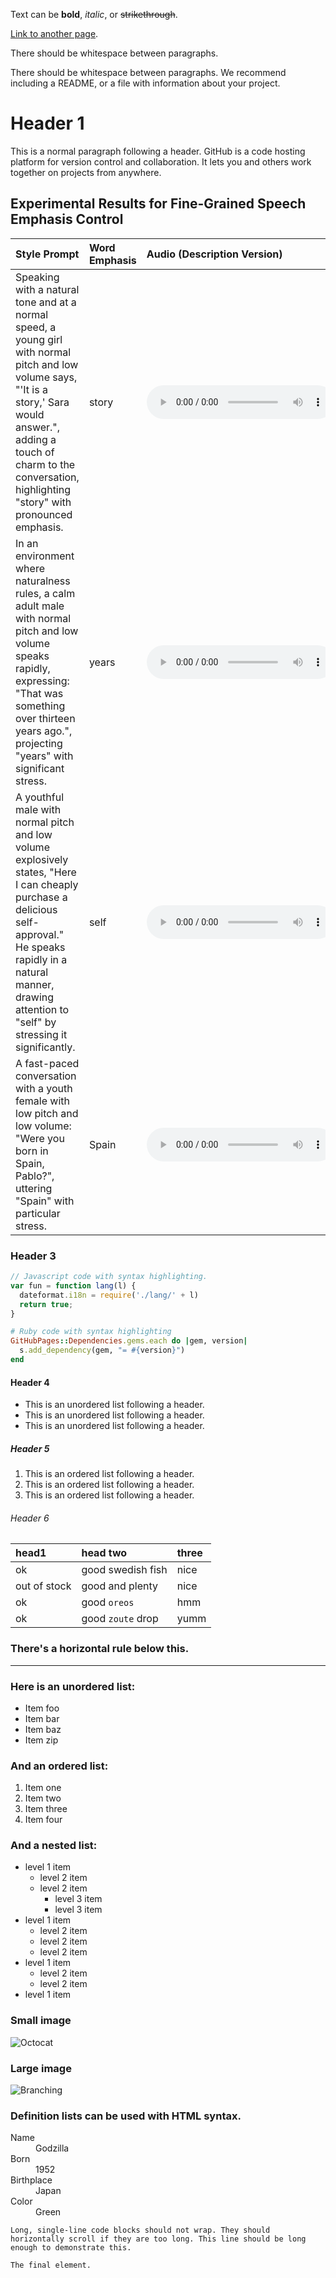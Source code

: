 
Text can be **bold**, _italic_, or ~~strikethrough~~.

[Link to another page](./another-page.html).

There should be whitespace between paragraphs.

There should be whitespace between paragraphs. We recommend including a README, or a file with information about your project.

# Header 1

This is a normal paragraph following a header. GitHub is a code hosting platform for version control and collaboration. It lets you and others work together on projects from anywhere.

## Experimental Results for Fine-Grained Speech Emphasis Control

| Style Prompt | Word Emphasis | Audio (Description Version) | Audio (Instruction Version) |
|:-------------|:------------- |:------------------|:------------------|
| Speaking with a natural tone and at a normal speed, a young girl with normal pitch and low volume says, "'It is a story,' Sara would answer.", adding a touch of charm to the conversation, highlighting "story" with pronounced emphasis. | story | <audio controls><source src="./userstudy/1/infer-vocos-0417.wav" type="audio/mpeg"></audio> | <audio controls><source src="./userstudy/1/0417.wav" type="audio/mpeg"></audio> |
| In an environment where naturalness rules, a calm adult male with normal pitch and low volume speaks rapidly, expressing: "That was something over thirteen years ago.", projecting "years" with significant stress. |years| <audio controls><source src="./userstudy/1/infer-vocos-0429.wav" type="audio/mpeg"></audio> | <audio controls><source src="./userstudy/1/0429.wav" type="audio/mpeg"></audio> |
| A youthful male with normal pitch and low volume explosively states, "Here I can cheaply purchase a delicious self-approval." He speaks rapidly in a natural manner, drawing attention to "self" by stressing it significantly. |self| <audio controls><source src="./userstudy/1/0440.wav" type="audio/mpeg"></audio> |  <audio controls><source src="./userstudy/1/infer-vocos-0440.wav" type="audio/mpeg"></audio> |
| A fast-paced conversation with a youth female with low pitch and low volume: "Were you born in Spain, Pablo?", uttering "Spain" with particular stress. |Spain| <audio controls><source src="./userstudy/1/0502.wav" type="audio/mpeg"></audio> | <audio controls><source src="./userstudy/1/infer-vocos-0502.wav" type="audio/mpeg"></audio> |


### Header 3

```js
// Javascript code with syntax highlighting.
var fun = function lang(l) {
  dateformat.i18n = require('./lang/' + l)
  return true;
}
```

```ruby
# Ruby code with syntax highlighting
GitHubPages::Dependencies.gems.each do |gem, version|
  s.add_dependency(gem, "= #{version}")
end
```

#### Header 4

*   This is an unordered list following a header.
*   This is an unordered list following a header.
*   This is an unordered list following a header.

##### Header 5

1.  This is an ordered list following a header.
2.  This is an ordered list following a header.
3.  This is an ordered list following a header.

###### Header 6

| head1        | head two          | three |
|:-------------|:------------------|:------|
| ok           | good swedish fish | nice  |
| out of stock | good and plenty   | nice  |
| ok           | good `oreos`      | hmm   |
| ok           | good `zoute` drop | yumm  |

### There's a horizontal rule below this.

* * *

### Here is an unordered list:

*   Item foo
*   Item bar
*   Item baz
*   Item zip

### And an ordered list:

1.  Item one
1.  Item two
1.  Item three
1.  Item four

### And a nested list:

- level 1 item
  - level 2 item
  - level 2 item
    - level 3 item
    - level 3 item
- level 1 item
  - level 2 item
  - level 2 item
  - level 2 item
- level 1 item
  - level 2 item
  - level 2 item
- level 1 item

### Small image

![Octocat](https://github.githubassets.com/images/icons/emoji/octocat.png)

### Large image

![Branching](https://guides.github.com/activities/hello-world/branching.png)


### Definition lists can be used with HTML syntax.

<dl>
<dt>Name</dt>
<dd>Godzilla</dd>
<dt>Born</dt>
<dd>1952</dd>
<dt>Birthplace</dt>
<dd>Japan</dd>
<dt>Color</dt>
<dd>Green</dd>
</dl>

```
Long, single-line code blocks should not wrap. They should horizontally scroll if they are too long. This line should be long enough to demonstrate this.
```

```
The final element.
```
